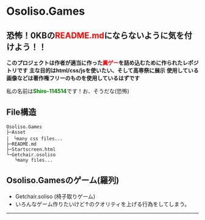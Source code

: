 # Osoliso.Games
## 恐怖！0KBの<font color=red>README.md</font>にならないように気を付けよう！！
**このプロジェクトは作者が適当に作った<font color=red>糞ゲー</font>を詰め込むために作られたレポジトリです**
**主な目的はhtml/css/jsを使いたい、そして高専祭に展示**
**使用している画像などは著作権フリーのものを使用しているはずです**<br>

私の名前は<font color=green><strong>Shiro-114514</strong></font>です！お、そうだな(恐怖)

## File構造
```
Osoliso.Games
├─Asset
|　└many css files...
├─README.md
├─Startscreen.html
└─Getchair.osoliso
   └many files...

```
## Osoliso.Gamesのゲーム(羅列)
- Getchair.soliso (椅子取りゲーム)
- いろんなゲーム作りたいけど↑のクオリティを上げる行為をしてしまう。
* * *

